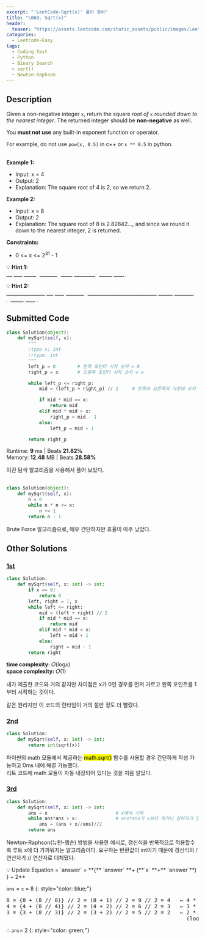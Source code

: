 ```yaml
---
excerpt: "'LeetCode-Sqrt(x)' 풀이 정리"
title: "\069. Sqrt(x)"
header:
  teaser: "https://assets.leetcode.com/static_assets/public/images/LeetCode_Sharing.png"
categories:
  - Leetcode-Easy
tags:
  - Coding Test
  - Python
  - Binary Search
  - sqrt()
  - Newton-Raphson
---
```


## <i class="fa-solid fa-file-lines"></i> Description

Given a non-negative integer `x`, return the square *root of* `x` *rounded down to the nearest integer*. The returned integer should be **non-negative** as well.

You **must not use** any built-in exponent function or operator.

For example, do not use `pow(x, 0.5)` in c++ or `x ** 0.5` in python.
<br><br>

**Example 1:**

- Input: x = 4
- Output: 2
- Explanation: The square root of 4 is 2, so we return 2.

**Example 2:**

- Input: x = 8
- Output: 2
- Explanation: The square root of 8 is 2.82842..., and since we round it down to the nearest integer, 2 is returned.

**Constraints:**

- 0 <= x <= 2<sup>31</sup> - 1

💡 **Hint 1:**   
<u><span style="color:#F5F5F5">Try exploring all integers. (Credits: @annujoshi)</span></u>

💡 **Hint 2:**   
<u><span style="color:#F5F5F5">Use the sorted property of integers to reduced the search space. (Credits: @annujoshi)</span></u>

## <i class="fa-solid fa-cloud-arrow-up"></i> Submitted Code

```python
class Solution(object):
    def mySqrt(self, x):
        """
        :type x: int
        :rtype: int
        """
        left_p = 0        # 왼쪽 포인터 시작 숫자 = 0
        right_p = x       # 오른쪽 포인터 시작 숫자 = x

        while left_p <= right_p:              
            mid = (left_p + right_p) // 2     # 왼쪽과 오른쪽의 가운데 숫자

            if mid * mid == x:
                return mid
            elif mid * mid > x:
                right_p = mid - 1
            else:
                left_p = mid + 1

        return right_p
```
<i class="fa-solid fa-clock"></i> Runtime: **9** ms \| Beats **21.82%**    
<i class="fa-solid fa-memory"></i> Memory: **12.48** MB \| Beats **28.58%**

이진 탐색 알고리즘을 사용해서 풀어 보았다.
<br><br>

```python
class Solution(object):
    def mySqrt(self, x):
        n = 0
        while n * n <= x:
            n += 1
        return n - 1
```
Brute Force 알고리즘으로, 매우 간단하지만 효율이 아주 낮았다.

## <i class="fa-solid fa-flask"></i> Other Solutions

### <a href="https://leetcode.com/problems/sqrtx/solutions/6036784/0-ms-runtime-beats-100-user-step-by-step-5kxw/" target="_blank">1st</a>

```python
class Solution:
    def mySqrt(self, x: int) -> int:
        if x == 0:
            return 0
        left, right = 1, x
        while left <= right:
            mid = (left + right) // 2
            if mid * mid == x:
                return mid
            elif mid * mid < x:
                left = mid + 1
            else:
                right = mid - 1
        return right
```
<i class="fa-solid fa-clock"></i> **time complexity:** 𝑂(log𝑥)     
<i class="fa-solid fa-memory"></i> **space complexity:** 𝑂(1)           

내가 제출한 코드와 거의 같지만 차이점은 x가 0인 경우를 먼저 거르고 왼쪽 포인트를 1부터 시작하는 것이다.

같은 원리지만 이 코드의 런타임이 거의 절반 정도 더 빨랐다.

### <a href="https://leetcode.com/problems/sqrtx/solutions/6240257/simplest-solution-python3-by-emmanuel011-fi4k/" target="_blank">2nd</a>

```python
class Solution:
    def mySqrt(self, x: int) -> int:
        return int(sqrt(x))
```
파이썬의 math 모듈에서 제공하는 <mark>math.sqrt()</mark> 함수를 사용할 경우 간단하게 작성 가능하고 0ms 내에 해결 가능했다.    
리트 코드에 math 모듈이 자동 내장되어 있다는 것을 처음 알았다.

### <a href="https://leetcode.com/problems/sqrtx/solutions/672476/python3-newton-raphson-method/" target="_blank">3rd</a>

```python
class Solution:
    def mySqrt(self, x: int) -> int:
        ans = x                         # x에서 시작
        while ans*ans > x:              # ans*ans가 x보다 작거나 같아지기 전까지 갱신식 반복
            ans = (ans + x//ans)//2
        return ans 
```
Newton-Raphson(뉴턴-랩슨) 방법을 사용한 예시로, 갱신식을 반복적으로 적용할수록 루트 x에 더 가까워지는 알고리즘이다. 요구하는 반환값이 int이기 때문에 갱신식의 / 연산자가 // 연산자로 대체됐다. 

<div class="notice--info" markdown="1">
💡 Update Equation = `answer` = **{** `answer` **+ (**`x` **÷** `answer`**) } ÷ 2**
</div>

`ans` = `x` = 8
{: style="color: blue;"}

<pre>
8 = {8 + (8 // 8)} // 2 = (8 + 1) // 2 = 9 // 2 = 4   ← 4 * 4 = 16 
4 = {4 + (8 // 4)} // 2 = (4 + 2) // 2 = 6 // 2 = 3   ← 3 * 3 = 9
3 = {3 + (8 // 3)} // 2 = (3 + 2) // 2 = 5 // 2 = 2   ← 2 * 2 = 4
                                                        (loop over)
</pre>

∴ `ans`= 2
{: style="color: green;"}
